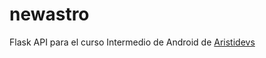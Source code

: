 # newastro
 
Flask API para el curso Intermedio de Android de [Aristidevs](https://github.com/ArisGuimera)